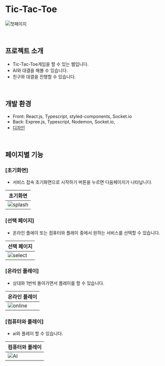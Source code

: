 # Tic-Tac-Toe
![첫페이지](https://github.com/Team-Newfangled/flock-front/assets/84362569/09e4fb24-8469-4494-b9fe-13ff37d1c133)

<br>

## 프로젝트 소개

- Tic-Tac-Toe게임을 할 수 있는 웹입니다.
- AI와 대결을 해볼 수 있습니다.
- 친구와 대결을 진행할 수 있습니다.

<br>

## 개발 환경

- Front: React.js, Typescript, styled-components, Socket.io
- Back: Expree.js, Typescript, Nodemon, Socket.io, 
- [디자인](https://www.figma.com/file/rMc9bYxeQXepnN6lH8RwKW/%ED%94%84%EC%8B%A4?type=design&node-id=3-28&mode=design&t=ay2Rehwjpr8SHI7o-0)

<br>

## 페이지별 기능

### [초기화면]
- 서비스 접속 초기화면으로 시작하기 버튼을 누르면 다음페이지가 나타납니다.

| 초기화면 |
|----------|
|![splash](https://github.com/Team-Newfangled/flock-front/assets/84362569/09e4fb24-8469-4494-b9fe-13ff37d1c133)|

### [선택 페이지]
- 온라인 플에이 또는 컴퓨터와 플레이 중에서 원하는 서비스를 선택할 수 있습니다.

| 선택 페이지 |
|----------|
|![select](https://github.com/Team-Newfangled/flock-front/assets/84362569/e60057ba-2b3e-495d-9b5c-09939b80c562)|

### [온라인 플레이]
- 상대와 1번씩 돌아가면서 플레이를 할 수 있습니다.

| 온라인 플레이 |
|----------|
|![online](https://github.com/Team-Newfangled/flock-front/assets/84362569/c7b6aada-a14d-4b68-926f-3f5ee4de44a6)|

### [컴퓨터와 플레이]
- ai와 플레이 할 수 있습니다.

| 컴퓨터와 플레이 |
|----------|
|![AI](https://github.com/Team-Newfangled/flock-front/assets/84362569/ad22c295-b2ec-438d-87cd-c6fdd9a7b29e)|


